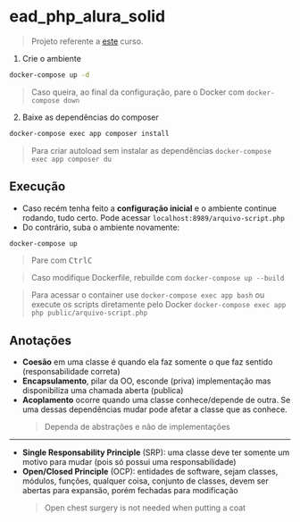 # ead_php_alura_solid

> Projeto referente a [este](https://cursos.alura.com.br/course/solid-php-principios-orientacao-a-objetos) curso.

1. Crie o ambiente
```sh
docker-compose up -d
```
> Caso queira, ao final da configuração, pare o Docker com ``docker-compose down``

2. Baixe as dependências do composer
```sh
docker-compose exec app composer install
```

> Para criar autoload sem instalar as dependências ``docker-compose exec app composer du``

## Execução

- Caso recém tenha feito a **configuração inicial** e o ambiente continue rodando, tudo certo. Pode acessar ``localhost:8989/arquivo-script.php``
- Do contrário, suba o ambiente novamente:
```sh
docker-compose up
```
> Pare com <kbd>Ctrl</kbd><kbd>C</kbd>

> Caso modifique Dockerfile, rebuilde com ``docker-compose up --build``

> Para acessar o container use ``docker-compose exec app bash`` ou execute os scripts diretamente pelo Docker ``docker-compose exec app php public/arquivo-script.php``

## Anotações

- **Coesão** em uma classe é quando ela faz somente o que faz sentido (responsabilidade correta)
- **Encapsulamento**, pilar da OO, esconde (priva) implementação mas disponibiliza uma chamada aberta (publica)
- **Acoplamento** ocorre quando uma classe conhece/depende de outra. Se uma dessas dependências mudar pode afetar a classe que as conhece.
    > Dependa de abstrações e não de implementações

---

- **Single Responsability Principle** (SRP): uma classe deve ter somente um motivo para mudar (pois só possui uma responsabilidade)
- **Open/Closed Principle** (OCP): entidades de software, sejam classes, módulos, funções, qualquer coisa, conjunto de classes, devem ser abertas para expansão, porém fechadas para modificação
    > Open chest surgery is not needed when putting a coat 
